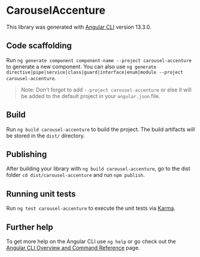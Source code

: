 # CarouselAccenture

This library was generated with [Angular CLI](https://github.com/angular/angular-cli) version 13.3.0.

## Code scaffolding

Run `ng generate component component-name --project carousel-accenture` to generate a new component. You can also use `ng generate directive|pipe|service|class|guard|interface|enum|module --project carousel-accenture`.
> Note: Don't forget to add `--project carousel-accenture` or else it will be added to the default project in your `angular.json` file. 

## Build

Run `ng build carousel-accenture` to build the project. The build artifacts will be stored in the `dist/` directory.

## Publishing

After building your library with `ng build carousel-accenture`, go to the dist folder `cd dist/carousel-accenture` and run `npm publish`.

## Running unit tests

Run `ng test carousel-accenture` to execute the unit tests via [Karma](https://karma-runner.github.io).

## Further help

To get more help on the Angular CLI use `ng help` or go check out the [Angular CLI Overview and Command Reference](https://angular.io/cli) page.
